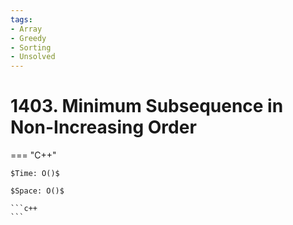 ```yaml
---
tags:
- Array
- Greedy
- Sorting
- Unsolved
---
```



# 1403. Minimum Subsequence in Non-Increasing Order

=== "C++"

    $Time: O()$

    $Space: O()$

    ```c++
    ```